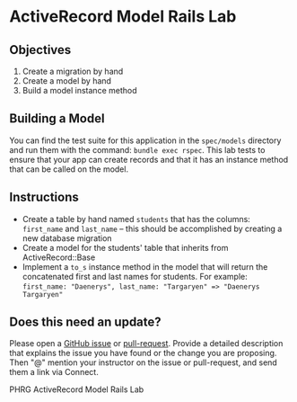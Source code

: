 # ActiveRecord Model Rails Lab

## Objectives

1. Create a migration by hand
2. Create a model by hand
3. Build a model instance method

## Building a Model

You can find the test suite for this application in the `spec/models` directory and run them with the command: `bundle exec rspec`. This lab tests to ensure that your app can create records and that it has an instance method that can be called on the model.

## Instructions

* Create a table by hand named `students` that has the columns: `first_name` and `last_name` – this should be accomplished by creating a new database migration
* Create a model for the students' table that inherits from ActiveRecord::Base
* Implement a `to_s` instance method in the model that will return the concatenated first and last names for students. For example: `first_name: "Daenerys", last_name: "Targaryen" => "Daenerys Targaryen"`

## Does this need an update?

Please open a [GitHub issue](https://github.com/learn-co-curriculum/phrg-rails-activerecord-model-rails-lab/issues) or [pull-request](https://github.com/learn-co-curriculum/phrg-rails-activerecord-model-rails-lab/pulls). Provide a detailed description that explains the issue you have found or the change you are proposing. Then "@" mention your instructor on the issue or pull-request, and send them a link via Connect.

<p data-visibility='hidden'>PHRG ActiveRecord Model Rails Lab</p>
